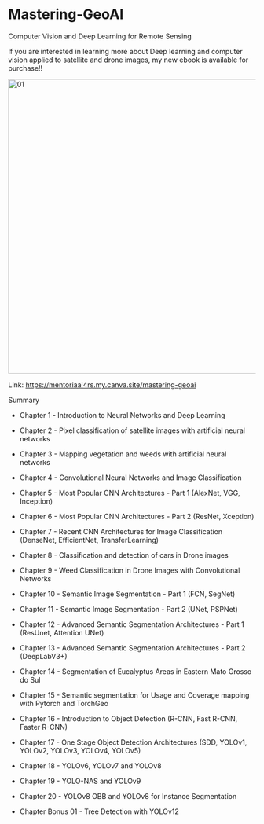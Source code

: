 # Mastering-GeoAI
Computer Vision and Deep Learning for Remote Sensing


If you are interested in learning more about Deep learning and computer vision applied to satellite and drone images, my new ebook is available for purchase!!




<img width="600" height="600" alt="01" src="https://github.com/user-attachments/assets/fedea4c3-cb4f-4bdd-806b-2aefad04e532" />

Link: https://mentoriaai4rs.my.canva.site/mastering-geoai


Summary

- Chapter 1 - Introduction to Neural Networks and Deep Learning
- Chapter 2 - Pixel classification of satellite images with artificial neural networks
- Chapter 3 - Mapping vegetation and weeds with artificial neural networks
- Chapter 4 - Convolutional Neural Networks and Image Classification
- Chapter 5 - Most Popular CNN Architectures - Part 1 (AlexNet, VGG, Inception)
- Chapter 6 - Most Popular CNN Architectures - Part 2 (ResNet, Xception)
- Chapter 7 - Recent CNN Architectures for Image Classification (DenseNet,  EfficientNet, TransferLearning)
- Chapter 8 - Classification and detection of cars in Drone images
- Chapter 9 - Weed Classification in Drone Images with Convolutional Networks
- Chapter 10 - Semantic Image Segmentation - Part 1 (FCN, SegNet)
- Chapter 11 - Semantic Image Segmentation - Part 2 (UNet, PSPNet)
- Chapter 12 - Advanced Semantic Segmentation Architectures - Part 1 (ResUnet, Attention UNet)
- Chapter 13 - Advanced Semantic Segmentation Architectures - Part 2 (DeepLabV3+)
- Chapter 14 - Segmentation of Eucalyptus Areas in Eastern Mato Grosso do Sul
- Chapter 15 - Semantic segmentation for Usage and Coverage mapping with Pytorch and TorchGeo
- Chapter 16 - Introduction to Object Detection (R-CNN, Fast R-CNN, Faster R-CNN)
- Chapter 17 - One Stage Object Detection Architectures (SDD, YOLOv1,  YOLOv2, YOLOv3, YOLOv4, YOLOv5)
- Chapter 18 - YOLOv6, YOLOv7 and YOLOv8
- Chapter 19 - YOLO-NAS and YOLOv9
- Chapter 20 - YOLOv8 OBB and YOLOv8 for Instance Segmentation

- Chapter Bonus 01 - Tree Detection with YOLOv12

